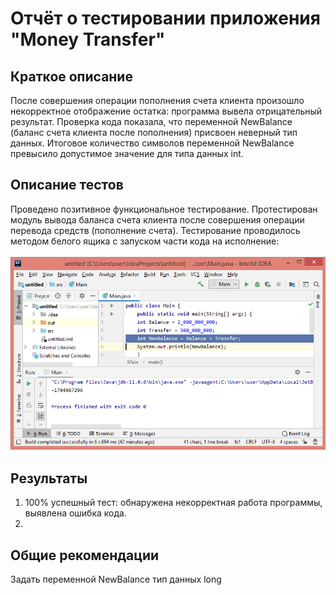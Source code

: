 # Отчёт о тестировании приложения "Money Transfer"

## Краткое описание

После совершения операции пополнения счета клиента произошло некорректное отображение остатка: программа вывела отрицательный результат. Проверка кода показала, что переменной NewBalance (баланс счета клиента после пополнения) присвоен неверный тип данных. Итоговое количество символов переменной NewBalance  превысило допустимое значение для типа данных int.

## Описание тестов

Проведено позитивное функциональное тестирование. Протестирован модуль вывода баланса счета клиента после совершения операции перевода средств (пополнение счета). Тестирование проводилось методом белого ящика с запуском части кода на исполнение:

![](Снимок.PNG)


## Результаты

1. 100% успешный тест: обнаружена некорректная работа программы, выявлена ошибка кода. 
2. 

## Общие рекомендации
Задать переменной NewBalance тип данных long
